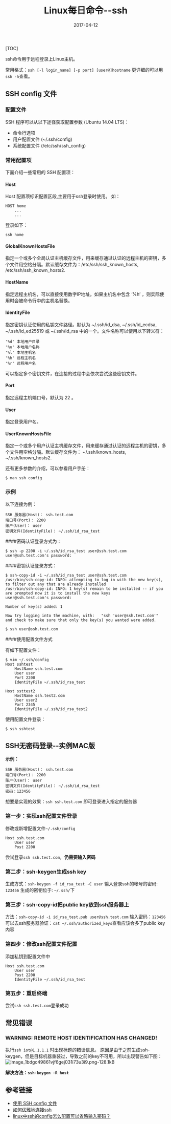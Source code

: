 ﻿---
title: "Linux每日命令--ssh"
date: 2017-04-12
tags: ["Linux"]
draft: false
---

[TOC]

ssh命令用于远程登录上Linux主机。

常用格式：`ssh [-l login_name] [-p port] [user@]hostname`
更详细的可以用`ssh -h`查看。

## SSH config 文件

### 配置文件
SSH 程序可以从以下途径获取配置参数 (Ubuntu 14.04 LTS)：

- 命令行选项
- 用户配置文件 (~/.ssh/config)
- 系统配置文件 (/etc/ssh/ssh_config)

### 常用配置项
下面介绍一些常用的 SSH 配置项：

#### Host
Host 配置项标识配置区段,主要用于ssh登录时使用。
如：
```
HOST home
    ...
    ...
```
登录如下：
```
ssh home
```

#### **GlobalKnownHostsFile**
指定一个或多个全局认证主机缓存文件，用来缓存通过认证的远程主机的密钥，多个文件用空格分隔。默认缓存文件为：/etc/ssh/ssh_known_hosts, /etc/ssh/ssh_known_hosts2.

#### **HostName**
指定远程主机名，可以直接使用数字IP地址。如果主机名中包含 ‘%h’ ，则实际使用时会被命令行中的主机名替换。

#### **IdentityFile**
指定密钥认证使用的私钥文件路径。默认为 ~/.ssh/id_dsa, ~/.ssh/id_ecdsa, ~/.ssh/id_ed25519 或 ~/.ssh/id_rsa 中的一个。文件名称可以使用以下转义符：

    '%d' 本地用户目录
    '%u' 本地用户名称
    '%l' 本地主机名
    '%h' 远程主机名
    '%r' 远程用户名

可以指定多个密钥文件，在连接的过程中会依次尝试这些密钥文件。

#### **Port**
指定远程主机端口号，默认为 22 。

#### **User**
指定登录用户名。

#### **UserKnownHostsFile**
指定一个或多个用户认证主机缓存文件，用来缓存通过认证的远程主机的密钥，多个文件用空格分隔。默认缓存文件为： ~/.ssh/known_hosts, ~/.ssh/known_hosts2.

还有更多参数的介绍，可以参看用户手册：

`$ man ssh config`

### 示例
以下连接为例：

    SSH 服务器(Host)： ssh.test.com
    端口号(Port)： 2200
    账户(User)： user
    密钥文件(IdentityFile)： ~/.ssh/id_rsa_test

####密码认证登录方式为：
```
$ ssh -p 2200 -i ~/.ssh/id_rsa_test user@ssh.test.com
user@ssh.test.com's password:
```
####密钥认证登录方式：

```
$ ssh-copy-id -i ~/.ssh/id_rsa_test user@ssh.test.com
/usr/bin/ssh-copy-id: INFO: attempting to log in with the new key(s), to filter out any that are already installed
/usr/bin/ssh-copy-id: INFO: 1 key(s) remain to be installed -- if you are prompted now it is to install the new keys
user@ssh.test.com's password:

Number of key(s) added: 1

Now try logging into the machine, with:   "ssh 'user@ssh.test.com'"
and check to make sure that only the key(s) you wanted were added.

$ ssh user@ssh.test.com
```
####使用配置文件方式

有如下配置文件：
```
$ vim ~/.ssh/config
Host sshtest
    HostName ssh.test.com
    User user
    Port 2200
    IdentityFile ~/.ssh/id_rsa_test

Host ssttest2
    HostName ssh.test2.com
    User user2
    Port 2345
    IdentityFile ~/.ssh/id_rsa_test2
```
使用配置文件登录：
```
$ ssh sshtest
```

## SSH无密码登录--实例MAC版
**示例：**

    SSH 服务器(Host)： ssh.test.com
    端口号(Port)： 2200
    账户(User)： user
    密钥文件(IdentityFile)： ~/.ssh/id_rsa_test
    密码：123456

想要是实现的效果：`ssh ssh.test.com` 即可登录进入指定的服务器

### **第一步：实现ssh配置文件登录**
修改或新增配置文件`~/.ssh/config`
```
Host ssh.test.com
    User user
    Post 2200
```
尝试登录`ssh ssh.test.com`，**仍需要输入密码**

### 第二步：ssh-keygen生成ssh key
生成方式：`ssh-keygen -f id_rsa_test -C user`
输入登录ssh的帐号的密码: `123456`
生成的密钥位于: `~/.ssh/`下
### 第三步：ssh-copy-id把public key放到ssh服务器上
方法：`ssh-copy-id -i id_rsa_test.pub user@ssh.test.com`
输入密码：`123456`
可以去ssh服务器验证：`cat ~/.ssh/authorized_keys`查看应该会多了public key内容
### 第四步：修改ssh配置文件配置
添加私钥到配置文件中
```
Host ssh.test.com
    User user
    Post 2200
    IdentityFile ~/.ssh/id_rsa_test
```
### 第五步：重启终端
尝试`ssh ssh.test.com`登录成功

## 常见错误
### WARNING: REMOTE HOST IDENTIFICATION HAS CHANGED!
执行`ssh iot@1.1.1.1` 时出现标题的错误信息。
原因是由于之前生成ssh-keygen，但是目标机器重装过，导致之前的key不可用，所以出现警告如下图：
![image_1bdgc49861vjf6gej031i73u3i9.png-128.1kB][1]

**解决方法：`ssh-keygen -R host`**

## 参考链接

- [使用 SSH config 文件](http://daemon369.github.io/ssh/2015/03/21/using-ssh-config-file)
- [如何优雅地连接ssh](https://segmentfault.com/a/1190000000585526)
- [linux中ssh的config怎么配置可以省略输入密码？](https://segmentfault.com/q/1010000002445731)


[1]: http://static.zybuluo.com/huis/11hhtqbb04sh8jrel3fycwej/image_1bdgc49861vjf6gej031i73u3i9.png
